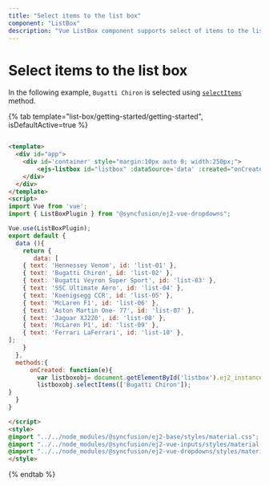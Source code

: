 ```yaml
---
title: "Select items to the list box"
component: "ListBox"
description: "Vue ListBox component supports select of items to the list box."
---
```


# Select items to the list box

In the following example, `Bugatti Chiron` is selected using [`selectItems`](../api/list-box/#selectitems) method.

{% tab template="list-box/getting-started/getting-started", isDefaultActive=true %}

```html

<template>
  <div id="app">
    <div id='container' style="margin:10px auto 0; width:250px;">
        <ejs-listbox id="listbox" :dataSource='data' :created="onCreated" ></ejs-listbox>
    </div>
  </div>
</template>
<script>
import Vue from 'vue';
import { ListBoxPlugin } from "@syncfusion/ej2-vue-dropdowns";

Vue.use(ListBoxPlugin);
export default {
  data (){
    return {
       data: [
    { text: 'Hennessey Venom', id: 'list-01' },
    { text: 'Bugatti Chiron', id: 'list-02' },
    { text: 'Bugatti Veyron Super Sport', id: 'list-03' },
    { text: 'SSC Ultimate Aero', id: 'list-04' },
    { text: 'Koenigsegg CCR', id: 'list-05' },
    { text: 'McLaren F1', id: 'list-06' },
    { text: 'Aston Martin One- 77', id: 'list-07' },
    { text: 'Jaguar XJ220', id: 'list-08' },
    { text: 'McLaren P1', id: 'list-09' },
    { text: 'Ferrari LaFerrari', id: 'list-10' },
];
    }
  },
  methods:{
      onCreated: function(e){
        var listboxobj= document.getElementById('listbox').ej2_instances[0];
        listboxobj.selectItems(['Bugatti Chiron']);
}
  }
}

</script>
<style>
@import "../../node_modules/@syncfusion/ej2-base/styles/material.css";
@import "../../node_modules/@syncfusion/ej2-vue-inputs/styles/material.css";
@import "../../node_modules/@syncfusion/ej2-vue-dropdowns/styles/material.css";
</style>

```

{% endtab %}
